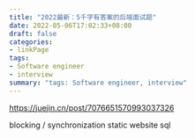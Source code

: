 ```yaml
---
title: "2022最新：5千字有答案的后端面试题"
date: 2022-05-06T17:02:33+08:00
draft: false
categories:
- linkPage
tags:
- Software engineer
- interview
summary: "tags: Software engineer, interview"
---
```


https://juejin.cn/post/7076651570993037326

blocking / synchronization
static website
sql
